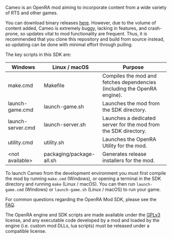 Cameo is an OpenRA mod aiming to incorporate content from a wide variety of RTS and other games.

You can download binary releases [here](https://github.com/Zeruel87/Cameo-mod/releases/). However, due to the volume of content added, Cameo is extremely buggy, lacking in features, and crash-prone, so updates vital to mod functionality are frequent. Thus, it is recommended that you clone this repository and build from source instead, so updating can be done with minimal effort through pulling.

The key scripts in this SDK are:

| Windows               | Linux / macOS            | Purpose
| --------------------- | ------------------------ | ------------- |
| make.cmd              | Makefile                 | Compiles the mod and fetches dependencies (including the OpenRA engine).
| launch-game.cmd       | launch-game.sh           | Launches the mod from the SDK directory.
| launch-server.cmd     | launch-server.sh         | Launches a dedicated server for the mod from the SDK directory.
| utility.cmd           | utility.sh         | Launches the OpenRA Utility for the mod.
| &lt;not available&gt; | packaging/package-all.sh | Generates release installers for the mod.

To launch Cameo from the development environment you must first compile the mod by running `make.cmd` (Windows), or opening a terminal in the SDK directory and running `make` (Linux / macOS).  You can then run `launch-game.cmd` (Windows) or `launch-game.sh` (Linux / macOS) to run your game.

For common questions regarding the OpenRA Mod SDK, please see the [FAQ](https://github.com/OpenRA/OpenRAModSDK/wiki/FAQ).

The OpenRA engine and SDK scripts are made available under the [GPLv3](https://github.com/OpenRA/OpenRA/blob/bleed/COPYING) license, and any executable code developed by a mod and loaded by the engine (i.e. custom mod DLLs, lua scripts) must be released under a compatible license.
